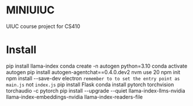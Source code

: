# MINIUIUC
UIUC course project for CS410

# Install
pip install llama-index
conda create -n autogen python=3.10
conda activate autogen
pip install autogen-agentchat==0.4.0.dev2
nvm use 20
npm init
npm install --save-dev electron
`remember to to set the entry point as main.js` not `index.js` 
pip install Flask
conda install pytorch torchvision torchaudio -c pytorch
pip install --upgrade --quiet llama-index-llms-nvidia llama-index-embeddings-nvidia llama-index-readers-file